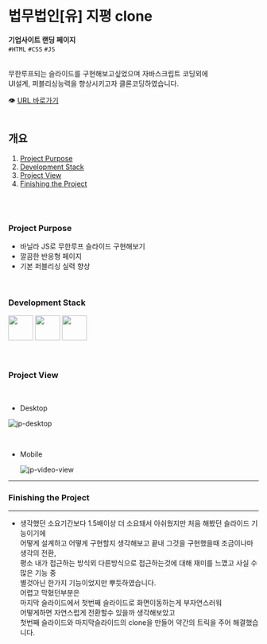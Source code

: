 # 법무법인[유] 지평 clone

**기업사이트 랜딩 페이지**<br/>
`#HTML` `#CSS` `#JS`<br/>

<br/>
무한루프되는 슬라이드를 구현해보고싶었으며 자바스크립트 코딩외에 
<br/>
UI설계, 퍼블리싱능력을 향상시키고자 클론코딩하였습니다.

👁 [URL 바로가기](https://oriharaa.github.io/jipyong_clone/)
<br/>
<br/>

## 개요

1. [Project Purpose](#Project-Purpose)
2. [Development Stack](#Development-Stack)
3. [Project View](#Project-View)
4. [Finishing the Project](#Finishing-the-Project)

<br/>
<br/>

### Project Purpose

- 바닐라 JS로 무한루프 슬라이드 구현해보기
- 깔끔한 반응형 페이지
- 기본 퍼블리싱 실력 향상

<br/>

### Development Stack

<img src="https://encrypted-tbn0.gstatic.com/images?q=tbn:ANd9GcS2PD2yAr4Tt4TG62BatFqSltJmYLO1_DFUqA&usqp=CAU" width="50px" />
<img src="https://encrypted-tbn0.gstatic.com/images?q=tbn:ANd9GcTTAi6Ah3SwQOrGOrMCj_yF6SgNR_wgM8rJlw&usqp=CAU" width="50px" />
<img src="https://icon-icons.com/icons2/2108/PNG/32/javascript_icon_130900.png" width="50px" />

<br/>
<br/>
<br/>

### Project View

<br/>

- Desktop

![jp-desktop](https://user-images.githubusercontent.com/60921094/113023299-7190de80-91c0-11eb-8f60-c0586a3c6c7c.JPG)

<br/>

- Mobile

  ![jp-video-view](https://user-images.githubusercontent.com/60921094/113023936-24f9d300-91c1-11eb-847a-d394a446098f.gif)

---

### Finishing the Project

---

- 생각했던 소요기간보다 1.5배이상 더 소요돼서 아쉬웠지만 처음 해봤던 슬라이드 기능이기에
  <br/>
  어떻게 설계하고 어떻게 구현할지 생각해보고 끝내 그것을 구현했을때 조금이나마 생각의 전환,
  <br/>
  평소 내가 접근하는 방식외 다른방식으로 접근하는것에 대해 재미를 느꼈고 사실 수 많은 기능 중
  <br/>
  별것아닌 한가지 기능이었지만 뿌듯하였습니다.
  <br/>
  어렵고 막혔던부분은
  <br/>
  마지막 슬라이드에서 첫번째 슬라이드로 화면이동하는게 부자연스러워
  <br/>
  어떻게하면 자연스럽게 전환할수 있을까 생각해보았고  
  첫번째 슬라이드와 마지막슬라이드의 clone을 만들어 약간의 트릭을 주어 해결했습니다.
  <br/>

